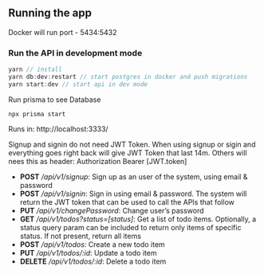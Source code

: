 
## Running the app


Docker will run port - 5434:5432


### Run the API in development mode
```javascript
yarn // install
yarn db:dev:restart // start postgres in docker and push migrations
yarn start:dev // start api in dev mode
```

Run prisma to see Database
```
npx prisma start
```

Runs in:
http://localhost:3333/

Signup and signin do not need JWT Token. When using signup or sigin and everything goes right back will give JWT Token that last 14m.
Others will nees this as header:
Authorization  Bearer [JWT.token]


- **POST** */api/v1/signup*: Sign up as an user of the system, using email & password
- **POST** */api/v1/signin*: Sign in using email & password. The system will return the JWT token that can be used to call the APIs that follow
- **PUT** */api/v1/changePassword*: Change user’s password
- **GET** */api/v1/todos?status=[status]*: Get a list of todo items. Optionally, a status query param can be included to return only items of specific status. If not present, return all items
- **POST** */api/v1/todos*: Create a new todo item
- **PUT** */api/v1/todos/:id*: Update a todo item
- **DELETE** */api/v1/todos/:id*: Delete a todo item
